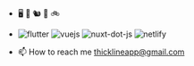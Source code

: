 - &#128421; &#128241; &#128063; &#127939; &#128690;
- ![flutter](https://user-images.githubusercontent.com/31936990/158075162-6de13846-0816-4150-9c01-00f3cd0e7bf5.png)
![vuejs](https://user-images.githubusercontent.com/31936990/158075274-db37015a-ddc9-44d7-8c70-003a3f47a881.png)
![nuxt-dot-js](https://user-images.githubusercontent.com/31936990/158075427-bcf3b843-3d1b-4328-8b73-592add949ed8.png)
![netlify](https://user-images.githubusercontent.com/31936990/158075235-f4282dc6-0760-412b-8318-0bdf73724c0a.png)

- 📫 How to reach me thicklineapp@gmail.com


<!---
ThickLine/ThickLine is a ✨ special ✨ repository because its `README.md` (this file) appears on your GitHub profile.
You can click the Preview link to take a look at your changes.
--->
